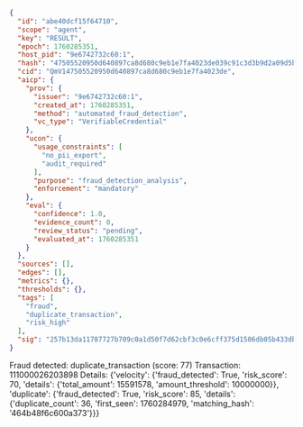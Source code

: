 ```json
{
  "id": "abe40dcf15f64710",
  "scope": "agent",
  "key": "RESULT",
  "epoch": 1760285351,
  "host_pid": "9e6742732c60:1",
  "hash": "47505520950d640897ca8d680c9eb1e7fa4023de039c91c3d3b9d2a09d5be7c7",
  "cid": "QmV147505520950d640897ca8d680c9eb1e7fa4023de",
  "aicp": {
    "prov": {
      "issuer": "9e6742732c60:1",
      "created_at": 1760285351,
      "method": "automated_fraud_detection",
      "vc_type": "VerifiableCredential"
    },
    "ucon": {
      "usage_constraints": [
        "no_pii_export",
        "audit_required"
      ],
      "purpose": "fraud_detection_analysis",
      "enforcement": "mandatory"
    },
    "eval": {
      "confidence": 1.0,
      "evidence_count": 0,
      "review_status": "pending",
      "evaluated_at": 1760285351
    }
  },
  "sources": [],
  "edges": [],
  "metrics": {},
  "thresholds": {},
  "tags": [
    "fraud",
    "duplicate_transaction",
    "risk_high"
  ],
  "sig": "257b13da11787727b709c0a1d50f7d62cbf3c0e6cff375d1506db05b433db5fb"
}
```

Fraud detected: duplicate_transaction (score: 77)
Transaction: 111000026203898
Details: {'velocity': {'fraud_detected': True, 'risk_score': 70, 'details': {'total_amount': 15591578, 'amount_threshold': 10000000}}, 'duplicate': {'fraud_detected': True, 'risk_score': 85, 'details': {'duplicate_count': 36, 'first_seen': 1760284979, 'matching_hash': '464b48f6c600a373'}}}